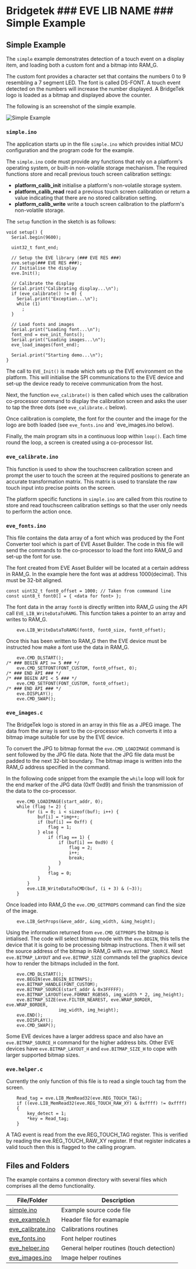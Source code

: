 # Bridgetek ### EVE LIB NAME ### Simple Example

## Simple Example

The `simple` example demonstrates detection of a touch event on a display item, and loading both a custom font and a bitmap into RAM_G. 

The custom font provides a character set that contains the numbers 0 to 9 resembling a 7 segment LED. The font is called DS-FONT. A touch event detected on the numbers will increase the number displayed. A BridgeTek logo is loaded as a bitmap and displayed above the counter.

The following is an screenshot of the simple example.

![Simple Example](simple.png)

### `simple.ino`

The application starts up in the file `simple.ino` which provides initial MCU configuration and the program code for the example. 

The `simple.ino` code must provide any functions that rely on a platform's operating system, or built-in non-volatile storage mechanism. The required functions store and recall previous touch screen calibration settings:
- **platform_calib_init** initialise a platform's non-volatile storage system.
- **platform_calib_read** read a previous touch screen calibration or return a value indicating that there are no stored calibration setting.
- **platform_calib_write** write a touch screen calibration to the platform's non-volatile storage.

The `setup` function in the sketch is as follows:

```
void setup() {
  Serial.begin(9600);

  uint32_t font_end;

  // Setup the EVE library (### EVE RES ###)
  eve.setup(### EVE RES ###);
  // Initialise the display
  eve.Init();

  // Calibrate the display
  Serial.print("Calibrating display...\n");
  if (eve_calibrate() != 0) {
    Serial.print("Exception...\n");
    while (1)
      ;
  }

  // Load fonts and images
  Serial.print("Loading font...\n");
  font_end = eve_init_fonts();
  Serial.print("Loading images...\n");
  eve_load_images(font_end);

  Serial.print("Starting demo...\n");
}
```

The call to `EVE_Init()` is made which sets up the EVE environment on the platform. This will initialise the SPI communications to the EVE device and set-up the device ready to receive communication from the host.

Next, the function `eve_calibrate()` is then called which uses the calibration co-processor command to display the calibration screen and asks the user to tap the three dots (see `eve_calibrate.c` below).

Once calibration is complete, the font for the counter and the image for the logo are both loaded  (see `eve_fonts.ino` and `eve_images.ino below).

Finally, the main program sits in a continuous loop within `loop()`. Each time round the loop, a screen is created using a co-processor list. 

### `eve_calibrate.ino`

This function is used to show the touchscreen calibration screen and prompt the user to touch the screen at the required positions to generate an accurate transformation matrix. This matrix is used to translate the raw touch input into precise points on the screen.

The platform specific functions in `simple.ino` are called from this routine to store and read touchscreen calibration settings so that the user only needs to perform the action once.

### `eve_fonts.ino`

This file contains the data array of a font which was produced by the Font Converter tool which is part of EVE Asset Builder. The code in this file will send the commands to the co-processor to load the font into RAM_G and set-up the font for use.

The font created from EVE Asset Builder will be located at a certain address in RAM_G. In the example here the font was at address 1000(decimal). This must be 32-bit aligned.

```
const uint32_t font0_offset = 1000; // Taken from commmand line
const uint8_t font0[] = { <data for font> };
```

The font data in the array `font0` is directly written into RAM_G using the API call `EVE_LIB_WriteDataToRAMG`. 
This function takes a pointer to an array and writes to RAM_G.

```
    eve.LIB_WriteDataToRAMG(font0, font0_size, font0_offset);
```

Once this has been written to RAM_G then the EVE device must be instructed how make a font use the data in RAM_G. 

```
    eve.CMD_DLSTART();
/* ### BEGIN API >= 5 ### */
    eve.CMD_SETFONT(FONT_CUSTOM, font0_offset, 0);
/* ### END API ### */
/* ### BEGIN API < 5 ### */
    eve.CMD_SETFONT(FONT_CUSTOM, font0_offset);
/* ### END API ### */
    eve.DISPLAY();
    eve.CMD_SWAP();
```

### `eve_images.c`

The BridgeTek logo is stored in an array in this file as a JPEG image. The data from the array is sent to the
co-processor which converts it into a bitmap image suitable for use by the EVE device.

To convert the JPG to bitmap format the `eve.CMD_LOADIMAGE` command is sent followed by the JPG file data.
Note that the JPG file data must be padded to the next 32-bit boundary. The bitmap image is written into the 
RAM_G address specified in the command.

In the following code snippet from the example the `while` loop will look for the end marker of the JPG
data (0xff 0xd9) and finish the transmission of the data to the co-processor.

```
    eve.CMD_LOADIMAGE(start_addr, 0);
    while (flag != 2) {
        for (i = 0; i < sizeof(buf); i++) {
            buf[i] = *img++;
            if (buf[i] == 0xff) {
                flag = 1;
            } else {
                if (flag == 1) {
                    if (buf[i] == 0xd9) {
                        flag = 2;
                        i++;
                        break;
                    }
                }
                flag = 0;
            }
        }
        eve.LIB_WriteDataToCMD(buf, (i + 3) & (~3));
    }
```

Once loaded into RAM_G the `eve.CMD_GETPROPS` command can find the size of the image.

```
    eve.LIB_GetProps(&eve_addr, &img_width, &img_height);
```

Using the information returned from `eve.CMD_GETPROPS` the bitmap is intialised.
The code will select bitmap mode with the `eve.BEGIN`, this tells the device that it is going to be processing bitmap instructions.
Then it will set the source address of the bitmap in RAM_G with `eve.BITMAP_SOURCE`. 
Next `eve.BITMAP_LAYOUT` and `eve.BITMAP_SIZE` commands tell the graphics device how to render the bitmaps included in the font.

```
    eve.CMD_DLSTART();
    eve.BEGIN(eve.BEGIN_BITMAPS);
    eve.BITMAP_HANDLE(FONT_CUSTOM);
    eve.BITMAP_SOURCE(start_addr & 0x3FFFFF);
    eve.BITMAP_LAYOUT(eve.FORMAT_RGB565, img_width * 2, img_height);
    eve.BITMAP_SIZE(eve.FILTER_NEAREST, eve.WRAP_BORDER, eve.WRAP_BORDER,
                    img_width, img_height);
    eve.END();
    eve.DISPLAY();
    eve.CMD_SWAP();
```

Some EVE devices have a larger address space and also have an `eve.BITMAP_SOURCE_H` command for the higher address bits.
Other EVE devices have `eve.BITMAP_LAYOUT_H` and `eve.BITMAP_SIZE_H` to cope with larger supported bitmap sizes.

### `eve.helper.c`

Currently the only function of this file is to read a single touch tag from the screen.

```
    Read_tag = eve.LIB_MemRead32(eve.REG_TOUCH_TAG);
    if ((eve.LIB_MemRead32(eve.REG_TOUCH_RAW_XY) & 0xffff) != 0xffff)
    {
        key_detect = 1;
        *key = Read_tag;
    }
```

A TAG event is read from the eve.REG_TOUCH_TAG register. This is verified by reading the eve.REG_TOUCH_RAW_XY register. 
If that register indicates a valid touch then this is flagged to the calling program.

## Files and Folders

The example contains a common directory with several files which comprises all the demo functionality.

| File/Folder | Description |
| --- | --- |
| [simple.ino](simple.ino) | Example source code file |
| [eve_example.h](eve_example.h) | Header file for examaple |
| [eve_calibrate.ino](eve_calibrate.ino) | Calibrations routines |
| [eve_fonts.ino](eve_fonts.ino) | Font helper routines |
| [eve_helper.ino](eve_helper.ino) | General helper routines (touch detection) |
| [eve_images.ino](eve_images.ino) | Image helper routines |
